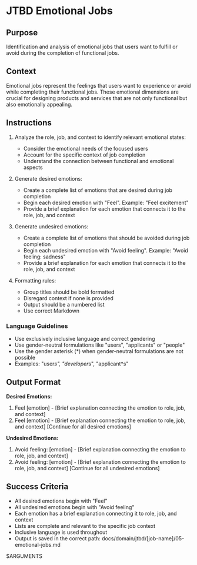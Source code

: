 # JTBD Emotional Jobs

## Purpose

Identification and analysis of emotional jobs that users want to fulfill or avoid during the completion of functional jobs.

## Context

Emotional jobs represent the feelings that users want to experience or avoid while completing their functional jobs. These emotional dimensions are crucial for designing products and services that are not only functional but also emotionally appealing.

## Instructions

1. Analyze the role, job, and context to identify relevant emotional states:
   - Consider the emotional needs of the focused users
   - Account for the specific context of job completion
   - Understand the connection between functional and emotional aspects

2. Generate desired emotions:
   - Create a complete list of emotions that are desired during job completion
   - Begin each desired emotion with "Feel". Example: "Feel excitement"
   - Provide a brief explanation for each emotion that connects it to the role, job, and context

3. Generate undesired emotions:
   - Create a complete list of emotions that should be avoided during job completion
   - Begin each undesired emotion with "Avoid feeling". Example: "Avoid feeling: sadness"
   - Provide a brief explanation for each emotion that connects it to the role, job, and context

4. Formatting rules:
   - Group titles should be bold formatted
   - Disregard context if none is provided
   - Output should be a numbered list
   - Use correct Markdown

### Language Guidelines

- Use exclusively inclusive language and correct gendering
- Use gender-neutral formulations like "users", "applicants" or "people"
- Use the gender asterisk (*) when gender-neutral formulations are not possible
- Examples: "user*s", "developer*s", "applicant*s"

## Output Format

**Desired Emotions:**

1. Feel [emotion] - [Brief explanation connecting the emotion to role, job, and context]
2. Feel [emotion] - [Brief explanation connecting the emotion to role, job, and context]
[Continue for all desired emotions]

**Undesired Emotions:**

1. Avoid feeling: [emotion] - [Brief explanation connecting the emotion to role, job, and context]
2. Avoid feeling: [emotion] - [Brief explanation connecting the emotion to role, job, and context]
[Continue for all undesired emotions]

## Success Criteria

- All desired emotions begin with "Feel"
- All undesired emotions begin with "Avoid feeling"
- Each emotion has a brief explanation connecting it to role, job, and context
- Lists are complete and relevant to the specific job context
- Inclusive language is used throughout
- Output is saved in the correct path: docs/domain/jtbd/[job-name]/05-emotional-jobs.md

$ARGUMENTS